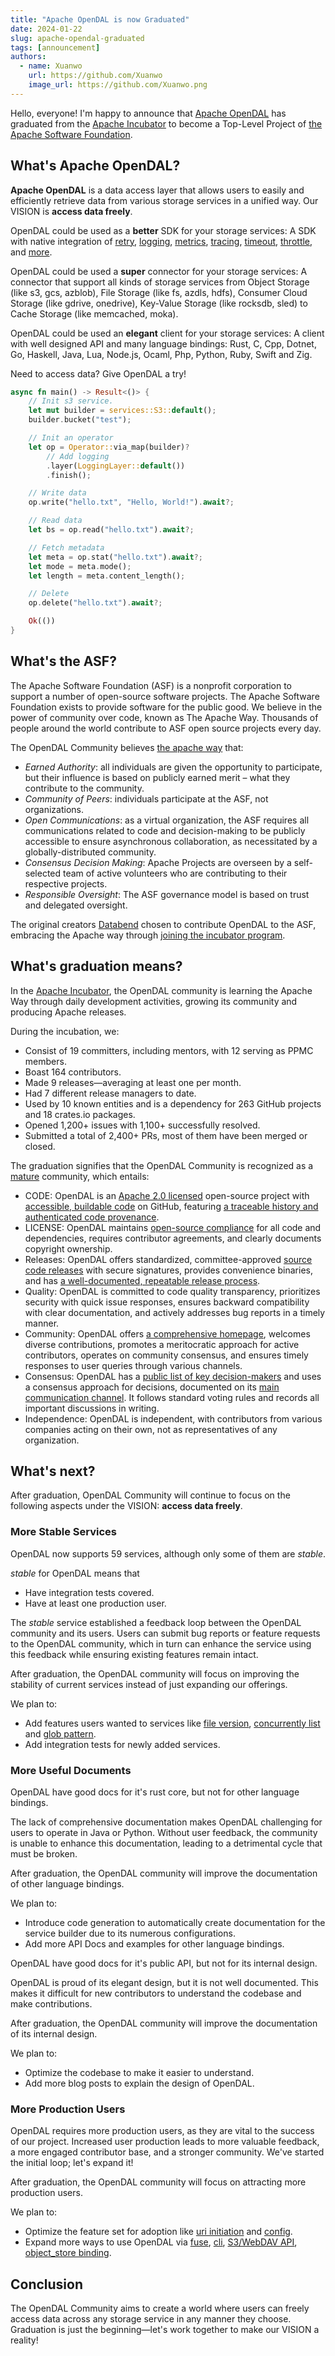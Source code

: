 ```yaml
---
title: "Apache OpenDAL is now Graduated"
date: 2024-01-22
slug: apache-opendal-graduated
tags: [announcement]
authors:
  - name: Xuanwo
    url: https://github.com/Xuanwo
    image_url: https://github.com/Xuanwo.png
---
```


Hello, everyone! I'm happy to announce that [Apache OpenDAL](https://opendal.apache.org/) has graduated from the [Apache Incubator](https://incubator.apache.org/) to become a Top-Level Project of [the Apache Software Foundation](https://apache.org/).

## What's Apache OpenDAL?

**Apache OpenDAL** is a data access layer that allows users to easily and efficiently retrieve data from various storage services in a unified way. Our VISION is **access data freely**.

OpenDAL could be used as a **better** SDK for your storage services: A SDK with native integration of [retry](https://opendal.apache.org/docs/rust/opendal/layers/struct.RetryLayer.html), [logging](https://opendal.apache.org/docs/rust/opendal/layers/struct.LoggingLayer.html), [metrics](https://opendal.apache.org/docs/rust/opendal/layers/struct.MetricsLayer.html), [tracing](https://opendal.apache.org/docs/rust/opendal/layers/struct.TracingLayer.html), [timeout](https://opendal.apache.org/docs/rust/opendal/layers/struct.TimeoutLayer.html), [throttle](https://opendal.apache.org/docs/rust/opendal/layers/struct.ThrottleLayer.html), and [more](https://opendal.apache.org/docs/rust/opendal/layers/index.html).

OpenDAL could be used a **super** connector for your storage services: A connector that support all kinds of storage services from Object Storage (like s3, gcs, azblob), File Storage (like fs, azdls, hdfs), Consumer Cloud Storage (like gdrive, onedrive), Key-Value Storage (like rocksdb, sled) to Cache Storage (like memcached, moka).

OpenDAL could be used an **elegant** client for your storage services: A client with well designed API and  many language bindings: Rust, C, Cpp, Dotnet, Go, Haskell, Java, Lua, Node.js, Ocaml, Php, Python, Ruby, Swift and Zig.

Need to access data? Give OpenDAL a try!

```rust
async fn main() -> Result<()> {
    // Init s3 service.
    let mut builder = services::S3::default();
    builder.bucket("test");

    // Init an operator
    let op = Operator::via_map(builder)?
        // Add logging
        .layer(LoggingLayer::default())
        .finish();

    // Write data
    op.write("hello.txt", "Hello, World!").await?;

    // Read data
    let bs = op.read("hello.txt").await?;

    // Fetch metadata
    let meta = op.stat("hello.txt").await?;
    let mode = meta.mode();
    let length = meta.content_length();

    // Delete
    op.delete("hello.txt").await?;

    Ok(())
}
```

## What's the ASF?

The Apache Software Foundation (ASF) is a nonprofit corporation to support a number of open-source software projects. The Apache Software Foundation exists to provide software for the public good. We believe in the power of community over code, known as The Apache Way. Thousands of people around the world contribute to ASF open source projects every day. 

The OpenDAL Community believes [the apache way](https://www.apache.org/theapacheway/) that:

- *Earned Authority*: all individuals are given the opportunity to participate, but their influence is based on publicly earned merit – what they contribute to the community.
- *Community of Peers*: individuals participate at the ASF, not organizations.
- *Open Communications*: as a virtual organization, the ASF requires all communications related to code and decision-making to be publicly accessible to ensure asynchronous collaboration, as necessitated by a globally-distributed community.
- *Consensus Decision Making*: Apache Projects are overseen by a self-selected team of active volunteers who are contributing to their respective projects.
- *Responsible Oversight*: The ASF governance model is based on trust and delegated oversight.

The original creators [Databend](https://github.com/datafuselabs/databend/) chosen to contribute OpenDAL to the ASF, embracing the Apache way through [joining the incubator program](https://opendal.apache.org/blog/opendal-entered-apache-incubator).

## What's graduation means?

In the [Apache Incubator](https://incubator.apache.org/), the OpenDAL community is learning the Apache Way through daily development activities, growing its community and producing Apache releases.

During the incubation, we:

- Consist of 19 committers, including mentors, with 12 serving as PPMC members.
- Boast 164 contributors.
- Made 9 releases—averaging at least one per month.
- Had 7 different release managers to date.
- Used by 10 known entities and is a dependency for 263 GitHub projects and 18 crates.io packages.
- Opened 1,200+ issues with 1,100+ successfully resolved.
- Submitted a total of 2,400+ PRs, most of them have been merged or closed.

The graduation signifies that the OpenDAL Community is recognized as a [mature](https://opendal.apache.org/community/maturity) community, which entails:

- CODE: OpenDAL is an [Apache 2.0 licensed](https://github.com/apache/opendal/blob/main/LICENSE) open-source project with [accessible, buildable code](https://github.com/apache/opendal) on GitHub, featuring [a traceable history and authenticated code provenance](https://github.com/apache/opendal/commits/main/). 
- LICENSE: OpenDAL maintains [open-source compliance](https://github.com/apache/opendal/blob/main/DEPENDENCIES.md) for all code and dependencies, requires contributor agreements, and clearly documents copyright ownership.
- Releases: OpenDAL offers standardized, committee-approved [source code releases](https://downloads.apache.org/opendal/) with secure signatures, provides convenience binaries, and has [a well-documented, repeatable release process](https://opendal.apache.org/community/committers/release).
- Quality: OpenDAL is committed to code quality transparency, prioritizes security with quick issue responses, ensures backward compatibility with clear documentation, and actively addresses bug reports in a timely manner.
- Community: OpenDAL offers [a comprehensive homepage](https://opendal.apache.org/), welcomes diverse contributions, promotes a meritocratic approach for active contributors, operates on community consensus, and ensures timely responses to user queries through various channels. 
- Consensus: OpenDAL has a [public list of key decision-makers](https://projects.apache.org/committee.html?opendal) and uses a consensus approach for decisions, documented on its [main communication channel](https://lists.apache.org/list.html?dev@opendal.apache.org). It follows standard voting rules and records all important discussions in writing.
- Independence: OpenDAL is independent, with contributors from various companies acting on their own, not as representatives of any organization.

## What's next?

After graduation, OpenDAL Community will continue to focus on the following aspects under the VISION: **access data freely**.

### More Stable Services

OpenDAL now supports 59 services, although only some of them are *stable*.

*stable* for OpenDAL means that

- Have integration tests covered.
- Have at least one production user.

The *stable* service established a feedback loop between the OpenDAL community and its users. Users can submit bug reports or feature requests to the OpenDAL community, which in turn can enhance the service using this feedback while ensuring existing features remain intact.

After graduation, the OpenDAL community will focus on improving the stability of current services instead of just expanding our offerings.

We plan to:

- Add features users wanted to services like [file version](https://github.com/apache/opendal/issues/2611), [concurrently list](https://github.com/apache/opendal/issues/3977) and [glob pattern](https://github.com/apache/opendal/issues/1251).
- Add integration tests for newly added services.

### More Useful Documents

OpenDAL have good docs for it's rust core, but not for other language bindings.

The lack of comprehensive documentation makes OpenDAL challenging for users to operate in Java or Python. Without user feedback, the community is unable to enhance this documentation, leading to a detrimental cycle that must be broken.

After graduation, the OpenDAL community will improve the documentation of other language bindings.

We plan to:

- Introduce code generation to automatically create documentation for the service builder due to its numerous configurations.
- Add more API Docs and examples for other language bindings.

OpenDAL have good docs for it's public API, but not for its internal design.

OpenDAL is proud of its elegant design, but it is not well documented. This makes it difficult for new contributors to understand the codebase and make contributions.

After graduation, the OpenDAL community will improve the documentation of its internal design.

We plan to:

- Optimize the codebase to make it easier to understand.
- Add more blog posts to explain the design of OpenDAL.

### More Production Users

OpenDAL requires more production users, as they are vital to the success of our project. Increased user production leads to more valuable feedback, a more engaged contributor base, and a stronger community. We've started the initial loop; let's expand it!

After graduation, the OpenDAL community will focus on attracting more production users.

We plan to:

- Optimize the feature set for adoption like [uri initiation](https://github.com/apache/opendal/issues/3022) and [config](https://github.com/apache/opendal/issues/3240).
- Expand more ways to use OpenDAL via [fuse](https://github.com/apache/opendal/tree/main/bin/ofs), [cli](https://github.com/apache/opendal/tree/main/bin/oli), [S3/WebDAV API](https://github.com/apache/opendal/tree/main/bin/oli), [object_store binding](https://github.com/apache/opendal/tree/main/integrations/object_store).

## Conclusion

The OpenDAL Community aims to create a world where users can freely access data across any storage service in any manner they choose. Graduation is just the beginning—let's work together to make our VISION a reality!
